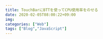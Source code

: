 ```yaml
---
title: TouchBarにBTTを使ってCPU使用率をのせる
date: 2020-02-05T08:00:22+09:00
img: 
categories: ["Web"]
tags: ["Blog","JavaScript"]
---
```


